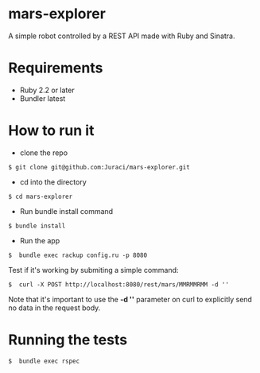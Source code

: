 # mars-explorer

A simple robot controlled by a REST API made with Ruby and Sinatra.

# Requirements

* Ruby 2.2 or later
* Bundler latest

# How to run it

* clone the repo
```shell
$ git clone git@github.com:Juraci/mars-explorer.git
```

* cd into the directory
```shell
$ cd mars-explorer
```

* Run bundle install command
```shell
$ bundle install 
```

* Run the app
```shell
$  bundle exec rackup config.ru -p 8080 
```

Test if it's working by submiting a simple command:
```shell
$  curl -X POST http://localhost:8080/rest/mars/MMRMMRMM -d '' 
```

Note that it's important to use the **-d ''** parameter on curl to explicitly send no data in the request body.

# Running the tests

```shell
$  bundle exec rspec 
```

